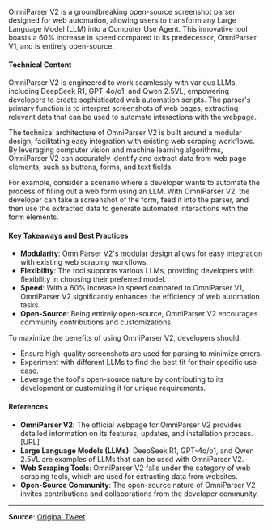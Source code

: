 OmniParser V2 is a groundbreaking open-source screenshot parser designed for web automation, allowing users to transform any Large Language Model (LLM) into a Computer Use Agent. This innovative tool boasts a 60% increase in speed compared to its predecessor, OmniParser V1, and is entirely open-source.

#### Technical Content
OmniParser V2 is engineered to work seamlessly with various LLMs, including DeepSeek R1, GPT-4o/o1, and Qwen 2.5VL, empowering developers to create sophisticated web automation scripts. The parser's primary function is to interpret screenshots of web pages, extracting relevant data that can be used to automate interactions with the webpage.

The technical architecture of OmniParser V2 is built around a modular design, facilitating easy integration with existing web scraping workflows. By leveraging computer vision and machine learning algorithms, OmniParser V2 can accurately identify and extract data from web page elements, such as buttons, forms, and text fields.

For example, consider a scenario where a developer wants to automate the process of filling out a web form using an LLM. With OmniParser V2, the developer can take a screenshot of the form, feed it into the parser, and then use the extracted data to generate automated interactions with the form elements.

#### Key Takeaways and Best Practices
- **Modularity**: OmniParser V2's modular design allows for easy integration with existing web scraping workflows.
- **Flexibility**: The tool supports various LLMs, providing developers with flexibility in choosing their preferred model.
- **Speed**: With a 60% increase in speed compared to OmniParser V1, OmniParser V2 significantly enhances the efficiency of web automation tasks.
- **Open-Source**: Being entirely open-source, OmniParser V2 encourages community contributions and customizations.

To maximize the benefits of using OmniParser V2, developers should:
- Ensure high-quality screenshots are used for parsing to minimize errors.
- Experiment with different LLMs to find the best fit for their specific use case.
- Leverage the tool's open-source nature by contributing to its development or customizing it for unique requirements.

#### References
- **OmniParser V2**: The official webpage for OmniParser V2 provides detailed information on its features, updates, and installation process. [URL]
- **Large Language Models (LLMs)**: DeepSeek R1, GPT-4o/o1, and Qwen 2.5VL are examples of LLMs that can be used with OmniParser V2.
- **Web Scraping Tools**: OmniParser V2 falls under the category of web scraping tools, which are used for extracting data from websites.
- **Open-Source Community**: The open-source nature of OmniParser V2 invites contributions and collaborations from the developer community.

---
**Source**: [Original Tweet](https://twitter.com/i/web/status/1893665895672627406)